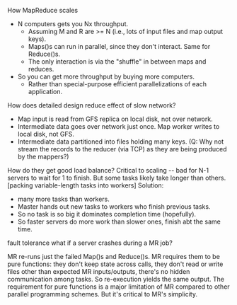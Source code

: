 
How MapReduce scales 
- N computers gets you Nx throughput.
    - Assuming M and R are >= N (i.e., lots of input files and map output keys).
    - Maps()s can run in parallel, since they don't interact.  Same for Reduce()s.
    - The only interaction is via the "shuffle" in between maps and reduces.
- So you can get more throughput by buying more computers.
    - Rather than special-purpose efficient parallelizations of each application.


How does detailed design reduce effect of slow network?
- Map input is read from GFS replica on local disk, not over network.
- Intermediate data goes over network just once.  Map worker writes to local disk, not GFS.
- Intermediate data partitioned into files holding many keys. (Q: Why not stream the records to the reducer (via TCP) as they are being produced by the mappers?)

How do they get good load balance?
Critical to scaling -- bad for N-1 servers to wait for 1 to finish.  But some tasks likely take longer than others.
[packing variable-length tasks into workers]
Solution: 
- many more tasks than workers.
- Master hands out new tasks to workers who finish previous tasks.
- So no task is so big it dominates completion time (hopefully).
- So faster servers do more work than slower ones, finish abt the same time.

fault tolerance
what if a server crashes during a MR job?

MR re-runs just the failed Map()s and Reduce()s.
MR requires them to be pure functions:
  they don't keep state across calls,
  they don't read or write files other than expected MR inputs/outputs,
  there's no hidden communication among tasks.
So re-execution yields the same output.
The requirement for pure functions is a major limitation of MR compared to other parallel programming schemes.
But it's critical to MR's simplicity.